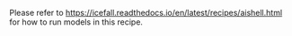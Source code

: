 
Please refer to <https://icefall.readthedocs.io/en/latest/recipes/aishell.html>
for how to run models in this recipe.
